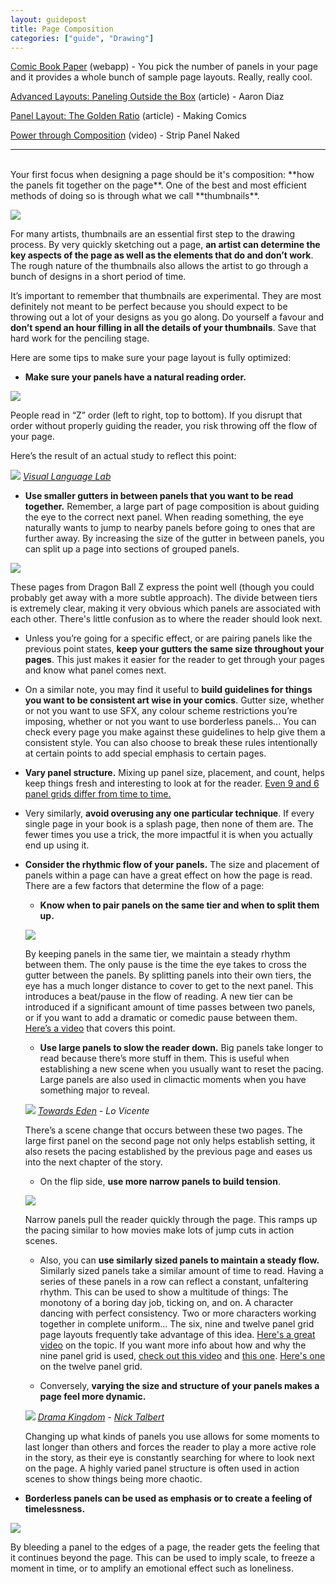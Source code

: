 ```yaml
---
layout: guidepost
title: Page Composition
categories: ["guide", "Drawing"]
---
```


[Comic Book Paper](http://comicbookpaper.com/) (webapp) - You pick the number of panels in your page and it provides a whole bunch of sample page layouts. Really, really cool.

[Advanced Layouts: Paneling Outside the Box](http://dresdencodak.tumblr.com/post/841119890/advanced-layouts-paneling-outside-the-box) (article) - Aaron Diaz

[Panel Layout: The Golden Ratio](http://www.makingcomics.com/2014/05/07/panel-layout-golden-ratio/) (article) - Making Comics

[Power through Composition](https://www.youtube.com/watch?v=fBqwYqgWx8I) (video) - Strip Panel Naked

<hr><br>
Your first focus when designing a page should be it's composition: **how the panels fit together on the page**. One of the best and most efficient methods of doing so is through what we call **thumbnails**.

![](/images/guide/thumbs.JPG)

For many artists, thumbnails are an essential first step to the drawing process. By very quickly sketching out a page, **an artist can determine the key aspects of the page as well as the elements that do and don’t work**. The rough nature of the thumbnails also allows the artist to go through a bunch of designs in a short period of time.

It’s important to remember that thumbnails are experimental. They are most definitely not meant to be perfect because you should expect to be throwing out a lot of your designs as you go along. Do yourself a favour and **don’t spend an hour filling in all the details of your thumbnails**. Save that hard work for the penciling stage.

Here are some tips to make sure your page layout is fully optimized:

- **Make sure your panels have a natural reading order.**

![](/images/guide/comic-reading-order.png)

People read in “Z” order (left to right, top to bottom). If you disrupt that order without properly guiding the reader, you risk throwing off the flow of your page.

Here’s the result of an actual study to reflect this point:

![](/images/guide/nc2_blockage.jpg)
*[Visual Language Lab](http://visuallanguagelab.com)*

- **Use smaller gutters in between panels that you want to be read together.** Remember, a large part of page composition is about guiding the eye to the correct next panel. When reading something, the eye naturally wants to jump to nearby panels before going to ones that are further away. By increasing the size of the gutter in between panels, you can split up a page into sections of grouped panels.

![](/images/guide/dbz.jpg)

These pages from Dragon Ball Z express the point well (though you could probably get away with a more subtle approach). The divide between tiers is extremely clear, making it very obvious which panels are associated with each other. There's little confusion as to where the reader should look next.

- Unless you’re going for a specific effect, or are pairing panels like the previous point states, **keep your gutters the same size throughout your pages**. This just makes it easier for the reader to get through your pages and know what panel comes next.

- On a similar note, you may find it useful to **build guidelines for things you want to be consistent art wise in your comics**. Gutter size, whether or not you want to use SFX, any colour scheme restrictions you’re imposing, whether or not you want to use borderless panels... You can check every page you make against these guidelines to help give them a consistent style. You can also choose to break these rules intentionally at certain points to add special emphasis to certain pages.

- **Vary panel structure.** Mixing up panel size, placement, and count, helps keep things fresh and interesting to look at for the reader. [Even 9 and 6 panel grids differ from time to time.](https://www.youtube.com/watch?v=Gx1DZg7ACoc)

- Very similarly, **avoid overusing any one particular technique**. If every single page in your book is a splash page, then none of them are. The fewer times you use a trick, the more impactful it is when you actually end up using it.

- **Consider the rhythmic flow of your panels.** The size and placement of panels within a page can have a great effect on how the page is read. There are a few factors that determine the flow of a page:

    - **Know when to pair panels on the same tier and when to split them up.**

    ![](/images/guide/flow.JPG)
    
    By keeping panels in the same tier, we maintain a steady rhythm between them. The only pause is the time the eye takes to cross the gutter between the panels. By splitting panels into their own tiers, the eye has a much longer distance to cover to get to the next panel. This introduces a beat/pause in the flow of reading. A new tier can be introduced if a significant amount of time passes between two panels, or if you want to add a dramatic or comedic pause between them. [Here’s a video](https://www.youtube.com/watch?v=x2YTxTSn_qk) that covers this point.
    
    - **Use large panels to slow the reader down.** Big panels take longer to read because there’s more stuff in them. This is useful when establishing a new scene when you usually want to reset the pacing. Large panels are also used in climactic moments when you have something major to reveal.
    
    ![](/images/guide/scene-trans.jpg)
    *[Towards Eden](https://www.towardsedencomic.com) - Lo Vicente*
    
    There’s a scene change that occurs between these two pages. The large first panel on the second page not only helps establish setting, it also resets the pacing established by the previous page and eases us into the next chapter of the story.
    
    - On the flip side, **use more narrow panels to build tension**.
    
    ![](/images/guide/tension.JPG)
    
    Narrow panels pull the reader quickly through the page. This ramps up the pacing similar to how movies make lots of jump cuts in action scenes.

    - Also, you can **use similarly sized panels to maintain a steady flow.** Similarly sized panels take a similar amount of time to read. Having a series of these panels in a row can reflect a constant, unfaltering rhythm. This can be used to show a multitude of things: The monotony of a boring day job, ticking on, and on. A character dancing with perfect consistency. Two or more characters working together in complete uniform... The six, nine and twelve panel grid page layouts frequently take advantage of this idea. [Here's a great video](https://www.youtube.com/watch?v=cm_T82EMjBw) on the topic. If you want more info about how and why the nine panel grid is used, [check out this video](https://www.youtube.com/watch?v=KQzXcFmf98I) and [this one](https://www.youtube.com/watch?v=abwi_DiDL7c). [Here's one](https://www.youtube.com/watch?v=4_TlTR-k0SM) on the twelve panel grid.

    - Conversely, **varying the size and structure of your panels makes a page feel more dynamic.**
    
    ![](/images/guide/dynamic.JPG)
    *[Drama Kingdom](https://tapas.io/series/DramaKingdom) - [Nick Talbert](https://www.instagram.com/ninjablahblah/)*
    
    Changing up what kinds of panels you use allows for some moments to last longer than others and forces the reader to play a more active role in the story, as their eye is constantly searching for where to look next on the page. A highly varied panel structure is often used in action scenes to show things being more chaotic.

- **Borderless panels can be used as emphasis or to create a feeling of timelessness.**

![](/images/guide/borderless.jpg)

By bleeding a panel to the edges of a page, the reader gets the feeling that it continues beyond the page. This can be used to imply scale, to freeze a moment in time, or to amplify an emotional effect such as loneliness.